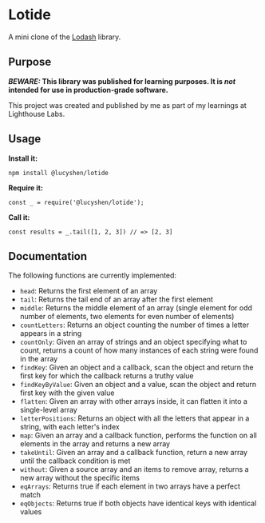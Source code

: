 # Lotide

A mini clone of the [Lodash](https://lodash.com) library.

## Purpose

**_BEWARE:_ This library was published for learning purposes. It is _not_ intended for use in production-grade software.**

This project was created and published by me as part of my learnings at Lighthouse Labs. 

## Usage

**Install it:**

`npm install @lucyshen/lotide`

**Require it:**

`const _ = require('@lucyshen/lotide');`

**Call it:**

`const results = _.tail([1, 2, 3]) // => [2, 3]`

## Documentation

The following functions are currently implemented:

* `head`: Returns the first element of an array
* `tail`: Returns the tail end of an array after the first element
* `middle`: Returns the middle element of an array (single element for odd number of elements, two elements for even number of elements)
* `countLetters`: Returns an object counting the number of times a letter appears in a string
* `countOnly`: Given an array of strings and an object specifying what to count, returns a count of how many instances of each string were found in the array 
* `findKey`: Given an object and a callback, scan the object and return the first key for which the callback returns a truthy value
* `findKeyByValue`: Given an object and a value, scan the object and return first key with the given value
* `flatten`: Given an array with other arrays inside, it can flatten it into a single-level array 
* `letterPositions`: Returns an object with all the letters that appear in a string, with each letter's index 
* `map`: Given an array and a callback function, performs the function on all elements in the array and returns a new array
* `takeUntil`: Given an array and a callback function, return a new array until the callback condition is met
* `without`: Given a source array and an items to remove array, returns a new array without the specific items
* `eqArrays`: Returns true if each element in two arrays have a perfect match
* `eqObjects`: Returns true if both objects have identical keys with identical values